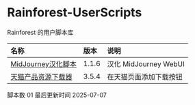 # Rainforest-UserScripts
Rainforest 的用户脚本库

| 名称 | 版本 | 说明 |
|:-------------------|:-------|:--------------|
| [MidJourney汉化脚本](https://raw.githubusercontent.com/kailous/Rainforest-UserScripts/main/Scripts/MidJourney-CN.user.js) | 1.1.6 | 汉化 MidJourney WebUI |
| [天猫产品资源下载器](https://raw.githubusercontent.com/kailous/Rainforest-UserScripts/refs/heads/main/Scripts/Tmall-download.js) | 3.5.4 | 在天猫页面添加下载按钮 |

脚本数 01 最后更新时间 2025-07-07

